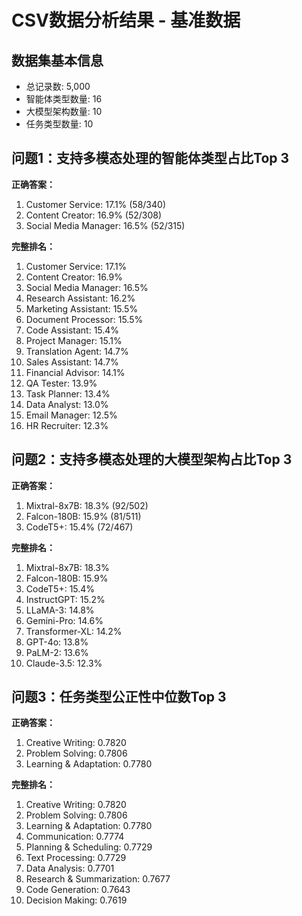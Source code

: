# CSV数据分析结果 - 基准数据

## 数据集基本信息
- 总记录数: 5,000
- 智能体类型数量: 16
- 大模型架构数量: 10  
- 任务类型数量: 10

## 问题1：支持多模态处理的智能体类型占比Top 3

**正确答案：**
1. Customer Service: 17.1% (58/340)
2. Content Creator: 16.9% (52/308)  
3. Social Media Manager: 16.5% (52/315)

**完整排名：**
1. Customer Service: 17.1%
2. Content Creator: 16.9%
3. Social Media Manager: 16.5%
4. Research Assistant: 16.2%
5. Marketing Assistant: 15.5%
6. Document Processor: 15.5%
7. Code Assistant: 15.4%
8. Project Manager: 15.1%
9. Translation Agent: 14.7%
10. Sales Assistant: 14.7%
11. Financial Advisor: 14.1%
12. QA Tester: 13.9%
13. Task Planner: 13.4%
14. Data Analyst: 13.0%
15. Email Manager: 12.5%
16. HR Recruiter: 12.3%

## 问题2：支持多模态处理的大模型架构占比Top 3

**正确答案：**
1. Mixtral-8x7B: 18.3% (92/502)
2. Falcon-180B: 15.9% (81/511)
3. CodeT5+: 15.4% (72/467)

**完整排名：**
1. Mixtral-8x7B: 18.3%
2. Falcon-180B: 15.9%
3. CodeT5+: 15.4%
4. InstructGPT: 15.2%
5. LLaMA-3: 14.8%
6. Gemini-Pro: 14.6%
7. Transformer-XL: 14.2%
8. GPT-4o: 13.8%
9. PaLM-2: 13.6%
10. Claude-3.5: 12.3%

## 问题3：任务类型公正性中位数Top 3

**正确答案：**
1. Creative Writing: 0.7820
2. Problem Solving: 0.7806
3. Learning & Adaptation: 0.7780

**完整排名：**
1. Creative Writing: 0.7820
2. Problem Solving: 0.7806
3. Learning & Adaptation: 0.7780
4. Communication: 0.7774
5. Planning & Scheduling: 0.7729
6. Text Processing: 0.7729
7. Data Analysis: 0.7701
8. Research & Summarization: 0.7677
9. Code Generation: 0.7643
10. Decision Making: 0.7619 